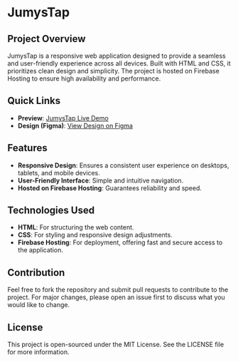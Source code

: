 # JumysTap

## Project Overview

JumysTap is a responsive web application designed to provide a seamless and user-friendly experience across all devices. Built with HTML and CSS, it prioritizes clean design and simplicity. The project is hosted on Firebase Hosting to ensure high availability and performance.

## Quick Links

- **Preview**: [JumysTap Live Demo](https://jumystap-cd916.web.app)
- **Design (Figma)**: [View Design on Figma](https://www.figma.com/file/180ynJWw5NE0nlxKNgbldX/nFactorial-projects-design?type=design&node-id=3%3A551&mode=design&t=O4tCfqUswZI9feqf-1)

## Features

- **Responsive Design**: Ensures a consistent user experience on desktops, tablets, and mobile devices.
- **User-Friendly Interface**: Simple and intuitive navigation.
- **Hosted on Firebase Hosting**: Guarantees reliability and speed.

## Technologies Used

- **HTML**: For structuring the web content.
- **CSS**: For styling and responsive design adjustments.
- **Firebase Hosting**: For deployment, offering fast and secure access to the application.

## Contribution

Feel free to fork the repository and submit pull requests to contribute to the project. For major changes, please open an issue first to discuss what you would like to change.

## License

This project is open-sourced under the MIT License. See the LICENSE file for more information.
